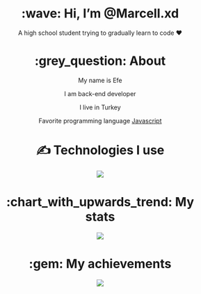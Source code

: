 <div align="center">
<h1> :wave: Hi, I’m @Marcell.xd </h1>
<p> A high school student trying to gradually learn to code ❤ </p>
  
<h1> :grey_question: About </h1>
  <p> My name is Efe </p>
  <p> I am back-end developer </p>
  <p> I live in Turkey </p>
  <p> Favorite programming language <a href="https://tr.wikipedia.org/wiki/JavaScript"> Javascript </a> </p>


<h1> ✍ Technologies I use </h1>
<img src="https://skillicons.dev/icons?i=js,ts,cs,react,nodejs,mongodb,html,css,vscode,atom,discord&theme=dark" />

<h1> :chart_with_upwards_trend: My stats </h1>
<img src="https://github-readme-stats.vercel.app/api?marcell-dev/&show_icons=true&theme=dark" />

<h1> :gem: My achievements </h1>
<img src="https://github-profile-trophy.vercel.app/?/marcell-dev/&theme=onedark" />
